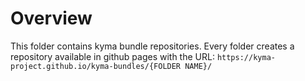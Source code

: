 # Overview

This folder contains kyma bundle repositories. Every folder creates a repository available in github pages with the URL: `https://kyma-project.github.io/kyma-bundles/{FOLDER NAME}/`
